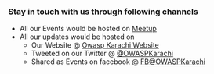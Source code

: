 ### Stay in touch with us through following channels
* All our Events would be hosted on [Meetup](https://www.meetup.com/OWASP-Karachi-Chapter/)
* All our updates would be hosted on 
  - Our Website @ [Owasp Karachi Website](https://OwaspKarachi.pk/)
  - Tweeted on our Twitter @ [@OWASPKarachi](https://twitter.com/Owaspkarachi)
  - Shared as Events on facebook @ [FB@OWASPKarachi](https://www.facebook.com/OWASPKarachi/)
  
  
 


